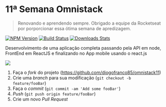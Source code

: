 # 11ª Semana Omnistack
> Renovando e aprendendo sempre. Obrigado a equipe da Rocketseat por porporcionar essa ótima semana de apredizagem.

[![NPM Version][npm-image]][npm-url]
[![Build Status][travis-image]][travis-url]
[![Downloads Stats][npm-downloads]][npm-url]

Desenvolvimento de uma aplicação completa passando pela API em node, FrontEnd em ReactJS e finalizando no App mobile usando o react.js

![](../header.png)



1. Faça o _fork_ do projeto (<https://github.com/diogofranco85/omnistack11>)
2. Crie uma _branch_ para sua modificação (`git checkout -b feature/fooBar`)
3. Faça o _commit_ (`git commit -am 'Add some fooBar'`)
4. _Push_ (`git push origin feature/fooBar`)
5. Crie um novo _Pull Request_

[npm-image]: https://img.shields.io/npm/v/datadog-metrics.svg?style=flat-square
[npm-url]: https://npmjs.org/package/datadog-metrics
[npm-downloads]: https://img.shields.io/npm/dm/datadog-metrics.svg?style=flat-square
[travis-image]: https://img.shields.io/travis/dbader/node-datadog-metrics/master.svg?style=flat-square
[travis-url]: https://travis-ci.org/dbader/node-datadog-metrics
[wiki]: https://github.com/seunome/seuprojeto/wiki
